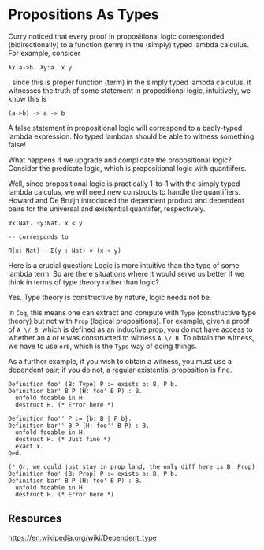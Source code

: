 # Propositions As Types

Curry noticed that every proof in propositional logic corresponded (bidirectionally) to a function (term) in the (simply) typed lambda calculus. For example, consider

```
λx:a->b. λy:a. x y
```
, since this is proper function (term) in the simply typed lambda calculus, it witnesses the truth of some statement in propositional logic, intuitively, we know this is
```
(a->b) -> a -> b
```

A false statement in propositional logic will correspond to a badly-typed lambda expression. No typed lambdas should be able to witness something false!

What happens if we upgrade and complicate the propositional logic? Consider the predicate logic, which is propositional logic with quantiifers.

Well, since propositional logic is practically 1-to-1 with the simply typed lambda calculus, we will need new constructs to handle the quantifiers. Howard and
De Bruijn introduced the dependent product and dependent pairs for the universal
and existential quantiifer, respectively.

```
∀x:Nat. ∃y:Nat. x < y

-- corresponds to

Π(x: Nat) → Σ(y : Nat) × (x < y)
```

Here is a crucial question: Logic is more intuitive than the type of some lambda term.
So are there situations where it would serve us better if we think in terms of type theory rather than logic?

Yes. Type theory is constructive by nature, logic needs not be.

In `Coq`, this means one can extract and compute with `Type` (constructive type theory) but not with `Prop` (logical propositions). 
For example, given a proof of `A \/ B`, which is defined as an inductive prop, you do not have access to whether an `A` or `B` was constructed to witness `A \/ B`. 
To obtain the witness, we have to use `orb`, which is the `Type` way of doing things.

As a further example, if you wish to obtain a witness, you must use a dependent pair; if you do not, a regular existential proposition is fine.
```coq
Definition foo' (B: Type) P := exists b: B, P b.
Definition bar' B P (H: foo' B P) : B.
  unfold fooable in H.
  destruct H. (* Error here *)

Definition foo'' P := {b: B | P b}.
Definition bar'' B P (H: foo'' B P) : B.
  unfold fooable in H.
  destruct H. (* Just fine *)
  exact x.
Qed.

(* Or, we could just stay in prop land, the only diff here is B: Prop)
Definition foo' (B: Prop) P := exists b: B, P b.
Definition bar' B P (H: foo' B P) : B.
  unfold fooable in H.
  destruct H. (* Error here *)
```


## Resources
https://en.wikipedia.org/wiki/Dependent_type